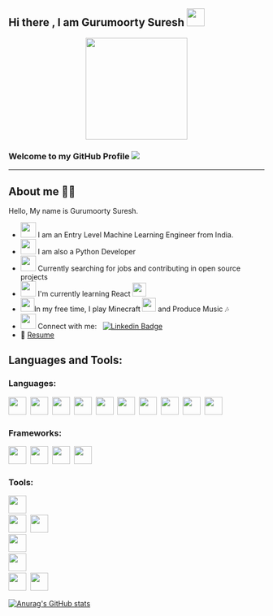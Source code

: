 ## Hi there , I am Gurumoorty Suresh <img src="https://media.giphy.com/media/w1OBpBd7kJqHrJnJ13/giphy.gif" width="35"/>
<div id="header" align="center">
  <img src="https://media.giphy.com/media/M9kgjEsLG6LMbYC9dl/giphy.gif" width="200"/>
</div>

### Welcome to my GitHub Profile ![](https://komarev.com/ghpvc/?username=gurumoorty-s)
<hr>

## About me :technologist:
Hello, My name is Gurumoorty Suresh.
- <img src="https://media.giphy.com/media/zhYSVCirREeIZtONCI/giphy.gif" width="30"/> I am an Entry Level Machine Learning Engineer from India.
- <img src="https://media.giphy.com/media/LMt9638dO8dftAjtco/giphy.gif" width="30"/> I am also a Python Developer
- <img src="https://media.giphy.com/media/BVyz3tbbsZKMliRcgg/giphy.gif" width="30"/> Currently searching for jobs and contributing in open source projects
- <img src="https://media.giphy.com/media/SUdrjJHiDii8zAV7sh/giphy.gif" width="30"/> I'm currently learning React <img src="https://cdn.jsdelivr.net/gh/devicons/devicon/icons/react/react-original.svg" width="27" />
- <img src="https://media.giphy.com/media/v1.Y2lkPTc5MGI3NjExYThkMDZmOTkzMzFiNTgyNzAwZDI3ZGRlMjhjZWE1NjFhMGQ0NjUyOCZjdD1z/0nrBbat3gCHobQIXXV/giphy.gif" width="27"/>In my free time, I play Minecraft <img src="https://media.giphy.com/media/3og0IEIcBeypT4DbyM/giphy.gif" width="27" /> and Produce Music :notes:
- <img src="https://media.giphy.com/media/v1.Y2lkPTc5MGI3NjExZGY5MDkwNDZhNzFjNjdlZmQ2N2E1ZmVmZjhhNzcyOTBhZWM3NmRmYSZjdD1z/pLFMots5MgaKopIi02/giphy.gif" width="30" /> Connect with me: &nbsp; [![Linkedin Badge](https://img.shields.io/badge/-Gurumoorty-blue?style=flat&logo=Linkedin&logoColor=white)](https://www.linkedin.com/in/gurumoorty-suresh-0b8aa565)
- :page_facing_up: <a href="https://drive.google.com/file/d/1bWHkqhlwk7HcEokT3inI06NNpLwK1Iyt/view?usp=share_link" target="_blank">Resume</a>



## Languages and Tools:

### Languages:
<img src="https://cdn.jsdelivr.net/gh/devicons/devicon/icons/python/python-original-wordmark.svg" height="35" width="35"/>&nbsp;
<img src="https://cdn.jsdelivr.net/gh/devicons/devicon/icons/r/r-original.svg" height="35" width="35"/>&nbsp;
<img src="https://cdn.jsdelivr.net/gh/devicons/devicon/icons/go/go-original-wordmark.svg" height="35" width="35"/>&nbsp;
<img src="https://cdn.jsdelivr.net/gh/devicons/devicon/icons/django/django-plain-wordmark.svg" height="35" width="35"/>&nbsp;
<img src="https://cdn.jsdelivr.net/gh/devicons/devicon/icons/flask/flask-original-wordmark.svg" height="35" width="35"/>&nbsp;
<img src="https://cdn.jsdelivr.net/gh/devicons/devicon/icons/mysql/mysql-original-wordmark.svg" height="35" width="35"/>&nbsp;
<img src="https://cdn.jsdelivr.net/gh/devicons/devicon/icons/html5/html5-original-wordmark.svg" height="35" width="35"/>&nbsp;
<img src="https://cdn.jsdelivr.net/gh/devicons/devicon/icons/css3/css3-original-wordmark.svg" height="35" width="35"/>&nbsp;
<img src="https://cdn.jsdelivr.net/gh/devicons/devicon/icons/javascript/javascript-original.svg" height="35" width="35"/>&nbsp;
<img src="https://cdn.jsdelivr.net/gh/devicons/devicon/icons/c/c-original.svg" height="35" width="35"/>&nbsp;
          
### Frameworks:
<img src="https://cdn.jsdelivr.net/gh/devicons/devicon/icons/numpy/numpy-original-wordmark.svg" height="35" width="35"/>&nbsp;
<img src="https://cdn.jsdelivr.net/gh/devicons/devicon/icons/pandas/pandas-original-wordmark.svg" height="35" width="35"/>&nbsp;
<img src="https://cdn.jsdelivr.net/gh/devicons/devicon/icons/pytorch/pytorch-original-wordmark.svg" height="35" width="35"/>&nbsp;
<img src="https://cdn.jsdelivr.net/gh/devicons/devicon/icons/tensorflow/tensorflow-original-wordmark.svg" height="35" width="35"/>&nbsp;
          
### Tools:
<img src="https://cdn.jsdelivr.net/gh/devicons/devicon/icons/atom/atom-original-wordmark.svg" height="35" width="35"/>&nbsp;          
<img src="https://cdn.jsdelivr.net/gh/devicons/devicon/icons/docker/docker-plain-wordmark.svg" height="35" width="35"/>&nbsp;
<img src="https://cdn.jsdelivr.net/gh/devicons/devicon/icons/jupyter/jupyter-original-wordmark.svg" height="35" width="35"/>&nbsp;          
<img src="https://cdn.jsdelivr.net/gh/devicons/devicon/icons/kaggle/kaggle-original-wordmark.svg" height="35" width="35"/>&nbsp;          
<img src="https://cdn.jsdelivr.net/gh/devicons/devicon/icons/matlab/matlab-original.svg" height="35" width="35"/>&nbsp;         
<img src="https://cdn.jsdelivr.net/gh/devicons/devicon/icons/rstudio/rstudio-original.svg" height="35" width="35"/>&nbsp;
<img src="https://cdn.jsdelivr.net/gh/devicons/devicon/icons/vscode/vscode-original.svg" height="35" width="35"/>&nbsp;

[![Anurag's GitHub stats](https://github-readme-stats.vercel.app/api?username=gurumoorty-s)](https://github.com/anuraghazra/github-readme-stats)
          
          
          
          
          


